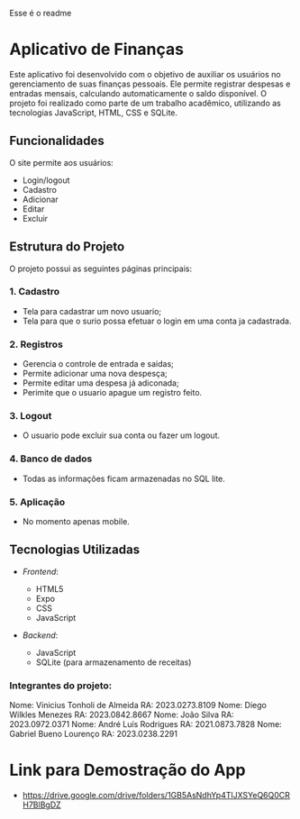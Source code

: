 Esse é o readme 

# Aplicativo de Finanças

Este aplicativo foi desenvolvido com o objetivo de auxiliar os usuários no gerenciamento de suas finanças pessoais. Ele permite registrar despesas e entradas mensais, calculando automaticamente o saldo disponível. O projeto foi realizado como parte de um trabalho acadêmico, utilizando as tecnologias JavaScript, HTML, CSS e SQLite.

## Funcionalidades

O site permite aos usuários:

- Login/logout
- Cadastro
- Adicionar 
- Editar
- Excluir

## Estrutura do Projeto

O projeto possui as seguintes páginas principais:

### 1. Cadastro
- Tela para cadastrar um novo usuario;
- Tela para que o surio possa efetuar o login em uma conta ja cadastrada.

### 2. Registros 
- Gerencia o controle de entrada e saidas;
- Permite adicionar uma nova despesça;
- Permite editar uma despesa já adiconada;
- Perimite que o usuario apague um registro feito.

### 3. Logout
- O usuario pode excluir sua conta ou fazer um logout.

### 4. Banco de dados
- Todas as informações ficam armazenadas no SQL lite.

### 5. Aplicação
- No momento apenas mobile.

## Tecnologias Utilizadas

- *Frontend*:
  - HTML5
  - Expo
  - CSS
  - JavaScript
  
- *Backend*:
  - JavaScript
  - SQLite (para armazenamento de receitas)


### Integrantes do projeto:

Nome: Vinicius Tonholi de Almeida RA: 2023.0273.8109 
Nome: Diego Wilkles Menezes RA: 2023.0842.8667
Nome: João Silva RA: 2023.0972.0371
Nome: André Luís Rodrigues RA: 2021.0873.7828
Nome: Gabriel Bueno Lourenço RA: 2023.0238.2291



# Link para Demostração do App 

- https://drive.google.com/drive/folders/1GB5AsNdhYp4TlJXSYeQ6Q0CRH7BlBgDZ
